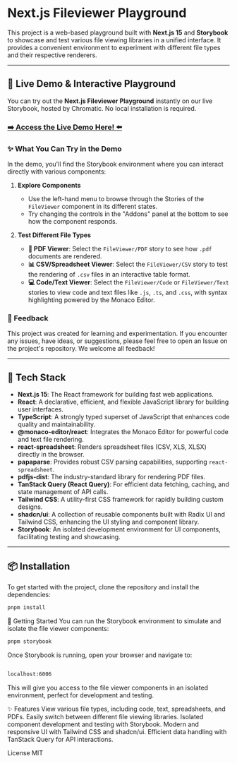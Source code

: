 # Next.js Fileviewer Playground

This project is a web-based playground built with **Next.js 15** and **Storybook** to showcase and test various file viewing libraries in a unified interface. It provides a convenient environment to experiment with different file types and their respective renderers.

---

## **🚀 Live Demo & Interactive Playground**

You can try out the **Next.js Fileviewer Playground** instantly on our live Storybook, hosted by Chromatic. No local installation is required.

### **[➡️ Access the Live Demo Here! ⬅️](https://68469de3cf3986310cdea5cd-bhghmpypzv.chromatic.com/)**

### **✨ What You Can Try in the Demo**

In the demo, you'll find the Storybook environment where you can interact directly with various components:

1.  **Explore Components**
    * Use the left-hand menu to browse through the Stories of the `FileViewer` component in its different states.
    * Try changing the controls in the "Addons" panel at the bottom to see how the component responds.

2.  **Test Different File Types**
    * **📄 PDF Viewer**: Select the `FileViewer/PDF` story to see how `.pdf` documents are rendered.
    * **📊 CSV/Spreadsheet Viewer**: Select the `FileViewer/CSV` story to test the rendering of `.csv` files in an interactive table format.
    * **💻 Code/Text Viewer**: Select the `FileViewer/Code` or `FileViewer/Text` stories to view code and text files like `.js`, `.ts`, and `.css`, with syntax highlighting powered by the Monaco Editor.

### 💬 Feedback

This project was created for learning and experimentation. If you encounter any issues, have ideas, or suggestions, please feel free to open an Issue on the project's repository. We welcome all feedback!

---

## 🧩 Tech Stack
-  **Next.js 15**: The React framework for building fast web applications.
-  **React**: A declarative, efficient, and flexible JavaScript library for building user interfaces.
-  **TypeScript**: A strongly typed superset of JavaScript that enhances code quality and maintainability.
-  **@monaco-editor/react**: Integrates the Monaco Editor for powerful code and text file rendering.
-  **react-spreadsheet**: Renders spreadsheet files (CSV, XLS, XLSX) directly in the browser.
-  **papaparse**: Provides robust CSV parsing capabilities, supporting `react-spreadsheet`.
-  **pdfjs-dist**: The industry-standard library for rendering PDF files.
-  **TanStack Query (React Query)**: For efficient data fetching, caching, and state management of API calls.
-  **Tailwind CSS**: A utility-first CSS framework for rapidly building custom designs.
-  **shadcn/ui**: A collection of reusable components built with Radix UI and Tailwind CSS, enhancing the UI styling and component library.
-  **Storybook**: An isolated development environment for UI components, facilitating testing and showcasing.

---

## 📦 Installation

To get started with the project, clone the repository and install the dependencies:

```bash
pnpm install
```
🚀 Getting Started
You can run the Storybook environment to simulate and isolate the file viewer components:

```Bash
pnpm storybook
```
Once Storybook is running, open your browser and navigate to:

```Bash

localhost:6006
```
This will give you access to the file viewer components in an isolated environment, perfect for development and testing.

✨ Features
View various file types, including code, text, spreadsheets, and PDFs.
Easily switch between different file viewing libraries.
Isolated component development and testing with Storybook.
Modern and responsive UI with Tailwind CSS and shadcn/ui.
Efficient data handling with TanStack Query for API interactions.

License
MIT
